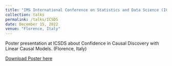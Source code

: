 ```yaml
---
title: "IMS International Conference on Statistics and Data Science (ICSDS)"
collection: talks
permalink: /talks/ICSDS
date: December 15, 2022
venue: "Florence, Italy"
---
```


Poster presentation at ICSDS about Confidence in Causal Discovery with Linear Causal Models. (Florence, Italy)

[Download Poster here](http://davidstrieder.github.io/files/icsds_strieder.pdf)

